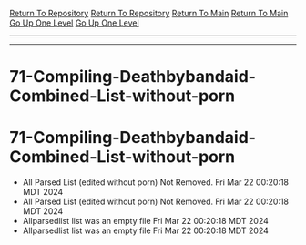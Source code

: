 [Return To Repository](https://github.com/DigitalWarrior/piholeparser/)
[Return To Repository](https://github.com/DigitalWarrior/piholeparser/)
[Return To Main](https://github.com/DigitalWarrior/piholeparser/blob/master/RecentRunLogs/Mainlog.md)
[Return To Main](https://github.com/DigitalWarrior/piholeparser/blob/master/RecentRunLogs/Mainlog.md)
[Go Up One Level](https://github.com/DigitalWarrior/piholeparser/blob/master/RecentRunLogs/TopLevelScripts/.md)
[Go Up One Level](https://github.com/DigitalWarrior/piholeparser/blob/master/RecentRunLogs/TopLevelScripts/.md)
____________________________________
____________________________________
# 71-Compiling-Deathbybandaid-Combined-List-without-porn
# 71-Compiling-Deathbybandaid-Combined-List-without-porn
* All Parsed List (edited without porn) Not Removed. Fri Mar 22 00:20:18 MDT 2024
* All Parsed List (edited without porn) Not Removed. Fri Mar 22 00:20:18 MDT 2024
* Allparsedlist list was an empty file Fri Mar 22 00:20:18 MDT 2024
* Allparsedlist list was an empty file Fri Mar 22 00:20:18 MDT 2024
